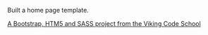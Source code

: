 

Built a home page template. 

[A Bootstrap, HTM5 and SASS project from the Viking Code School](http://www.vikingcodeschool.com)
